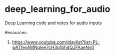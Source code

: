 # deep_learning_for_audio

Deep Learning code and notes for audio inputs

Resources:

1. https://www.youtube.com/playlist?list=PL-wATfeyAMNqIee7cH3q1bh4QJFAaeNv0
